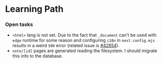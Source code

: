 # Learning Path

### Open tasks

-   `<html>` lang is not set. Due to the fact that `_document` can't be used with `edge` runtime for some reason and configuring `i18n` in `next.config.mjs` results in a weird `500` error (related issue is [#42854](https://github.com/vercel/next.js/issues/42854)).
-   `note/[id]` pages are generated reading the filesystem. I should migrate this info to the database.
